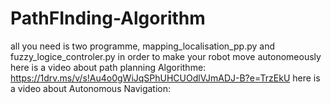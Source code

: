 # PathFInding-Algorithm
all you need is two programme, mapping_localisation_pp.py and fuzzy_logice_controler.py
in order to make your robot move autonomeously 
here is a video about path planning Algorithme: https://1drv.ms/v/s!Au4o0gWiJqSPhUHCUOdlVJmADJ-B?e=TrzEkU
here is a video about Autonomous Navigation:
